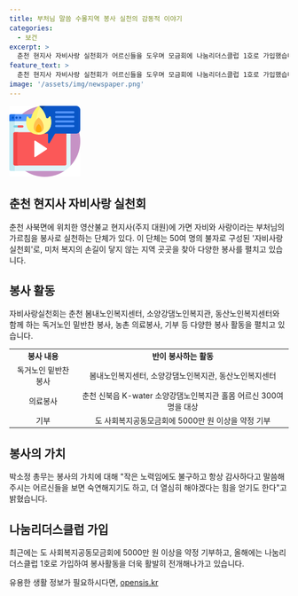 ```yaml
---
title: 부처님 말씀 수몰지역 봉사 실천의 감동적 이야기
categories:
  - 보건
excerpt: >
  춘천 현지사 자비사랑 실천회가 어르신들을 도우며 모금회에 나눔리더스클럽 1호로 가입했습니다. 50명으로 이뤄진 자비사랑실천회는 지역 봉사를 펼치고 있으며, 의료봉사와 밑반찬 봉사 등을 통해 어르신들에게 힘이 되고 있습니다. 박소정 총무는 어르신들의 건강을 돕고 싶다며 봉사를 다짐했습니다. 또한 최근 도 사회복지공동모금회에 5000만 원 이상을 기부하고, 나눔리더스클럽 1호로 가입했습니다. #자비사랑실천회 #의료봉사 #어르신 #현지사
feature_text: >
  춘천 현지사 자비사랑 실천회가 어르신들을 도우며 모금회에 나눔리더스클럽 1호로 가입했습니다. 50명으로 이뤄진 자비사랑실천회는 지역 봉사를 펼치고 있으며, 의료봉사와 밑반찬 봉사 등을 통해 어르신들에게 힘이 되고 있습니다. 박소정 총무는 어르신들의 건강을 돕고 싶다며 봉사를 다짐했습니다. 또한 최근 도 사회복지공동모금회에 5000만 원 이상을 기부하고, 나눔리더스클럽 1호로 가입했습니다. #자비사랑실천회 #의료봉사 #어르신 #현지사
image: '/assets/img/newspaper.png'
---
```


<p><img src="/assets/img/news.png" alt="rentncar 속보" /></p>

<h2>춘천 현지사 자비사랑 실천회</h2>

<p data-ke-size="size16">춘천 사북면에 위치한 영산불교 현지사(주지 대원)에 가면 자비와 사랑이라는 부처님의 가르침을 봉사로 실천하는 단체가 있다. 이 단체는 50여 명의 불자로 구성된 '자비사랑실천회'로, 미처 복지의 손길이 닿지 않는 지역 곳곳을 찾아 다양한 봉사를 펼치고 있습니다.</p>

<h2>봉사 활동</h2>

<p data-ke-size="size16">자비사랑실천회는 춘천 봄내노인복지센터, 소양강댐노인복지관, 동산노인복지센터와 함께 하는 독거노인 밑반찬 봉사, 농촌 의료봉사, 기부 등 다양한 봉사 활동을 펼치고 있습니다.</p>

<table style="width: 100%;">
<tbody>
<tr>
<td style="text-align: center; height: 17px;"><b>봉사 내용</b></td>
<td style="text-align: center;"><b>반이 봉사하는 활동</b></td>
</tr>
<tr>
<td style="text-align: center; height: 17px;">독거노인 밑반찬 봉사</td>
<td style="text-align: center;">봄내노인복지센터, 소양강댐노인복지관, 동산노인복지센터</td>
</tr>
<tr>
<td style="text-align: center; height: 17px;">의료봉사</td>
<td style="text-align: center;">춘천 신북읍 K-water 소양강댐노인복지관 홀몸 어르신 300여 명을 대상</td>
</tr>
<tr>
<td style="text-align: center; height: 17px;">기부</td>
<td style="text-align: center;">도 사회복지공동모금회에 5000만 원 이상을 약정 기부</td>
</tr>
</tbody>
</table>

<h2>봉사의 가치</h2>

<p data-ke-size="size16">박소정 총무는 봉사의 가치에 대해 "작은 노력임에도 불구하고 항상 감사하다고 말씀해 주시는 어르신들을 보면 숙연해지기도 하고, 더 열심히 해야겠다는 힘을 얻기도 한다"고 밝혔습니다.</p>

<h2>나눔리더스클럽 가입</h2>

<p data-ke-size="size16">최근에는 도 사회복지공동모금회에 5000만 원 이상을 약정 기부하고, 올해에는 나눔리더스클럽 1호로 가입하여 봉사활동을 더욱 활발히 전개해나가고 있습니다. </p>
유용한 생활 정보가 필요하시다면, <a href="https://opensis.kr" rel="dofollow">opensis.kr</a>


